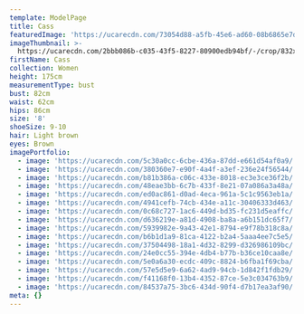 ```yaml
---
template: ModelPage
title: Cass
featuredImage: 'https://ucarecdn.com/73054d88-a5fb-45e6-ad60-08b6865e7d43/'
imageThumbnail: >-
  https://ucarecdn.com/2bbb086b-c035-43f5-8227-80900edb94bf/-/crop/832x1406/218,270/-/preview/
firstName: Cass
collection: Women
height: 175cm
measurementType: bust
bust: 82cm
waist: 62cm
hips: 86cm
size: '8'
shoeSize: 9-10
hair: Light brown
eyes: Brown
imagePortfolio:
  - image: 'https://ucarecdn.com/5c30a0cc-6cbe-436a-87dd-e661d54af0a9/'
  - image: 'https://ucarecdn.com/380360e7-e90f-4a4f-a3ef-236e24f56544/'
  - image: 'https://ucarecdn.com/b81b386a-c06c-433e-8018-ec3e3ce36f2b/'
  - image: 'https://ucarecdn.com/48eae3bb-6c7b-433f-8e21-07a086a3a48a/'
  - image: 'https://ucarecdn.com/ed0ac861-d0ad-4eca-961a-5c1c9563eb1a/'
  - image: 'https://ucarecdn.com/4941cefb-74cb-434e-a11c-30406333d463/'
  - image: 'https://ucarecdn.com/0c68c727-1ac6-449d-bd35-fc231d5eaffc/'
  - image: 'https://ucarecdn.com/d636219e-a81d-4908-ba8a-a6b151dc65f7/'
  - image: 'https://ucarecdn.com/5939982e-9a43-42e1-8794-e9f78b318c8a/'
  - image: 'https://ucarecdn.com/b6b1d1a9-81ca-4122-b2a4-5aaa4ee7c5e5/'
  - image: 'https://ucarecdn.com/37504498-18a1-4d32-8299-d326986109bc/'
  - image: 'https://ucarecdn.com/24e0cc55-394e-4db4-b77b-b36ce10caa8e/'
  - image: 'https://ucarecdn.com/5e0a6a30-ecdc-409c-8824-b6fba1f69cba/'
  - image: 'https://ucarecdn.com/57e5d5e9-6a62-4ad9-94cb-1d842f1fdb29/'
  - image: 'https://ucarecdn.com/f41168f0-13b4-4352-87ce-5e3c034763b9/'
  - image: 'https://ucarecdn.com/84537a75-3bc6-434d-90f4-d7b17ea3af90/'
meta: {}
---
```


